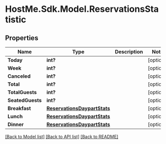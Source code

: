 # HostMe.Sdk.Model.ReservationsStatistic
## Properties

Name | Type | Description | Notes
------------ | ------------- | ------------- | -------------
**Today** | **int?** |  | [optional] 
**Week** | **int?** |  | [optional] 
**Canceled** | **int?** |  | [optional] 
**Total** | **int?** |  | [optional] 
**TotalGuests** | **int?** |  | [optional] 
**SeatedGuests** | **int?** |  | [optional] 
**Breakfast** | [**ReservationsDaypartStats**](ReservationsDaypartStats.md) |  | [optional] 
**Lunch** | [**ReservationsDaypartStats**](ReservationsDaypartStats.md) |  | [optional] 
**Dinner** | [**ReservationsDaypartStats**](ReservationsDaypartStats.md) |  | [optional] 

[[Back to Model list]](../README.md#documentation-for-models) [[Back to API list]](../README.md#documentation-for-api-endpoints) [[Back to README]](../README.md)

